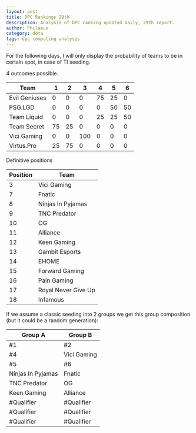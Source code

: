 ```yaml
---
layout: post
title: DPC Rankings 29th
description: Analysis of DPC ranking updated daily, 29th report.
author: Philaeux
category: dota
tags: dpc computing analysis
---
```


For the following days, I will only display the probability of teams to be in certain spot, in case of TI seeding.

4 outcomes possible.

| Team | 1 | 2 | 3 | 4 | 5 | 6 | 
| ---- | ---- | ---- | ---- | ---- | ---- | ---- | 
| Evil Geniuses | 0 | 0 | 0 | 75 | 25 | 0 |
| PSG.LGD | 0 | 0 | 0 | 0 | 50 | 50 |
| Team Liquid | 0 | 0 | 0 | 25 | 25 | 50 |
| Team Secret | 75 | 25 | 0 | 0 | 0 | 0 |
| Vici Gaming | 0 | 0 | 100 | 0 | 0 | 0 |
| Virtus.Pro | 25 | 75 | 0 | 0 | 0 | 0 |
 
Definitive positions

| Position | Team |
| ---- | ---- |
| 3 | Vici Gaming |
| 7 | Fnatic |
| 8 | Ninjas In Pyjamas |
| 9 | TNC Predator |
| 10 | OG |
| 11 | Alliance |
| 12 | Keen Gaming |
| 13 | Gambit Esports |
| 14 | EHOME |
| 15 | Forward Gaming |
| 16 | Pain Gaming |
| 17 | Royal Never Give Up |
| 18 | Infamous |

If we assume a classic seeding into 2 groups we get this group composition (but it could be a random generation):

| Group A | Group B | 
| ---- | ---- |
| #1 | #2|
| #4 | Vici Gaming |
| #5 | #6 |
| Ninjas In Pyjamas | Fnatic |
| TNC Predator | OG |
| Keen Gaming | Alliance |
| #Qualifier | #Qualifier |
| #Qualifier | #Qualifier |
| #Qualifier | #Qualifier |
